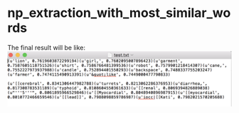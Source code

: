 # np_extraction_with_most_similar_words

The final result will be like:
![image](https://github.com/Sabrinalulu/np_extraction_with_most_similar_words/blob/master/mostSimilar.png)
